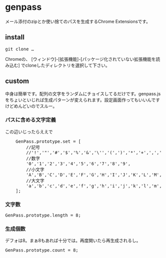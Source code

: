 
# genpass

メール添付のzipとか使い捨てのパスを生成するChrome Extensionsです。

## install

<pre>
git clone …
</pre>

Chromeの、
[ウィンドウ]-[拡張機能]-[パッケージ化されていない拡張機能を読み込む]
でcloneしたディレクトリを選択して下さい。

## custom

中身は簡単です。配列の文字をランダムにチョイスしてるだけです。genpass.jsをちょいといじれば生成パターンが変えられます。設定画面作ってもいいんですけどめんどいのでスルー。

### パスに含める文字定義

この辺いじったらええで
<pre>
	GenPass.prototype.set = [
		//記号
		//'!','"','#','$','%','&','\'','(',')','*','+',',','-','.','/',':',';','<','=','>','?','@','{','|','}','~','[','\\',']','^','_','`',
		//数字
		'0','1','2','3','4','5','6','7','8','9',
		//小文字
		'A','B','C','D','E','F','G','H','I','J','K','L','M','N','O','P','Q','R','S','T','U','V','W','X','Y','Z',
		//大文字
		'a','b','c','d','e','f','g','h','i','j','k','l','m','n','o','p','q','r','s','t','u','v','w','x','y','z'
	];
</pre>

### 文字数

<pre>
GenPass.prototype.length = 8;
</pre>


### 生成個数

デフォは8。まぁ8もあれば十分では。再度開いたら再生成されるし。
<pre>
GenPass.prototype.count = 8;
</pre>